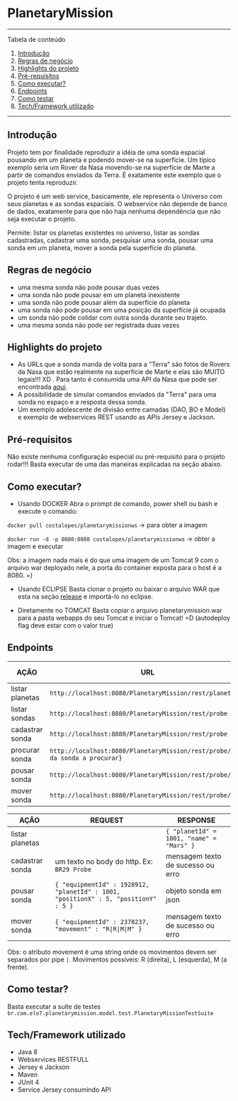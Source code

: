 # PlanetaryMission

*******
Tabela de conteúdo 
 1. [Introdução](#introdução)
 2. [Regras de negócio](#regras-de-negócio)
 3. [Highlights do projeto](#highlights-do-projeto)
 4. [Pré-requisitos](#pré-requisitos)
 5. [Como executar?](#como-executar)
 6. [Endpoints](#endpoints)
 7. [Como testar](#como-testar)
 8. [Tech/Framework utilizado](#techframework-utilizado)
 

*******

## Introdução
Projeto tem por finalidade reproduzir a idéia de uma sonda espacial pousando em um planeta e podendo mover-se na superfície.
Um típico exemplo seria um Rover da Nasa movendo-se na superfície de Marte a partir de comandos enviados da Terra. É exatamente este exemplo que o projeto tenta reproduzir.

O projeto é um web service, basicamente, ele representa o Universo com seus planetas e as sondas espaciais. O webservice não depende de banco de dados, exatamente para que não haja nenhuma dependência que não seja executar o projeto. 

Permite: listar os planetas existentes no universo, listar as sondas cadastradas, cadastrar uma sonda, pesquisar uma sonda, pousar uma sonda em um planeta, mover a sonda pela superfície do planeta.

## Regras de negócio 
- uma mesma sonda não pode pousar duas vezes
- uma sonda não pode pousar em um planeta inexistente
- uma sonda não pode pousar além da superfície do planeta
- uma sonda não pode pousar em uma posição da superfície já ocupada
- um sonda não pode colidar com outra sonda durante seu trajeto.
- uma mesma sonda não pode ser registrada duas vezes

## Highlights do projeto
- As URLs que a sonda manda de volta para a "Terra" são fotos de Rovers da Nasa que estão realmente na superfície de Marte e elas são MUITO legais!!! XD . Para tanto é consumida uma API da Nasa que pode ser encontrada [aqui](https://api.nasa.gov/index.html#getting-started).
- A possibilidade de simular comandos enviados da "Terra" para uma sonda no espaço e a resposta dessa sonda.
- Um exemplo adolescente de divisão entre camadas (DAO, BO e Model) e exemplo de webservices REST usando as APIs Jersey e Jackson.

## Pré-requisitos
Não existe nenhuma configuração especial ou pré-requisito para o projeto rodar!!! Basta executar de uma das maneiras explicadas na seção abaixo.

## Como executar?
- Usando DOCKER
Abra o prompt de comando, power shell ou bash e execute o comando:

`docker pull costalopes/planetarymissionws` -> para obter a imagem

`docker run -d -p 8080:8080 costalopes/planetarymissionws` -> obter a imagem e executar

Obs: a imagem nada mais é do que uma imagem de um Tomcat 9 com o arquivo war deployado nele, a porta do container exposta para o host é a 8080. =)

- Usando ECLIPSE
Basta clonar o projeto ou baixar o arquivo WAR que esta na seção [release](https://github.com/costalopes71/PlanetaryMission/releases) e importá-lo no eclipse.

- Diretamente no TOMCAT
Basta copiar o arquivo planetarymission.war para a pasta webapps do seu Tomcat e iniciar o Tomcat! =D (autodeploy flag deve estar com o valor true) 

## Endpoints

| AÇÃO | URL | VERBO HTTP |
| ------|-----|-----|
listar planetas | `http://localhost:8080/PlanetaryMission/rest/planet` | GET |
listar sondas | `http://localhost:8080/PlanetaryMission/rest/probe` | GET |
cadastrar sonda | `http://localhost:8080/PlanetaryMission/rest/probe` | POST |
procurar sonda | `http://localhost:8080/PlanetaryMission/rest/probe/{id da sonda a procurar}`| GET |
pousar sonda | `http://localhost:8080/PlanetaryMission/rest/probe/land` | POST |
mover sonda | `http://localhost:8080/PlanetaryMission/rest/probe/move` | POST |


| AÇÃO | REQUEST | RESPONSE |
| ------|-----|-----|
listar planetas |  | `{ "planetId" = 1001, "name" = "Mars" }` |
cadastrar sonda | um texto no body do http. Ex: `BR29 Probe`| mensagem texto de sucesso ou erro |
pousar sonda | `{ "equipmentId" : 1928912, "planetId" : 1001, "positionX" : 5, "positionY" : 5 }` | objeto sonda em json |
mover sonda | `{ "equipmentId" : 2378237, "movement" : "R\|R\|M\|M" }` | mensagem texto de sucesso ou erro |

Obs: o atributo movement é uma string onde os movimentos devem ser separados por pipe `|`.
Movimentos possíveis: R (direita), L (esquerda), M (a frente).
  
## Como testar?
Basta executar a suíte de testes `br.com.elo7.planetarymission.model.test.PlanetaryMissionTestSuite`

## Tech/Framework utilizado
- Java 8
- Webservices RESTFULL
- Jersey e Jackson
- Maven
- JUnit 4
- Service Jersey consumindo API
